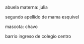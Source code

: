 abuela materna:
julia

segundo apellido de mama
esquivel

mascota:
chavo

barrio ingreso de colegio
centro